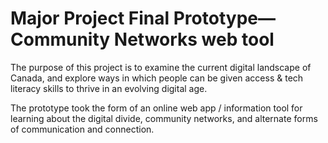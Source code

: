 # Major Project Final Prototype—Community Networks web tool

The purpose of this project is to examine the current digital landscape of Canada, and explore ways in which people can be given access & tech literacy skills to thrive in an evolving digital age.

The prototype took the form of an online web app / information tool for learning about the digital divide, community networks, and alternate forms of communication and connection.
